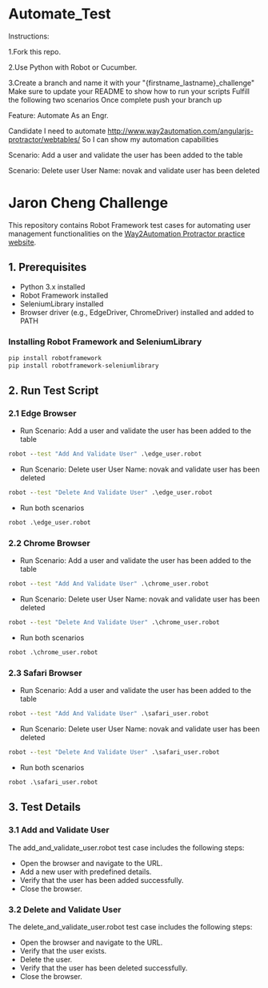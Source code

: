 # Automate_Test
Instructions:

1.Fork this repo.

2.Use Python with Robot or Cucumber.

3.Create a branch and name it with your "{firstname_lastname}_challenge" Make sure to update your README to show how to run your scripts Fulfill the following two scenarios Once complete push your branch up

Feature: Automate As an Engr. 

Candidate I need to automate http://www.way2automation.com/angularjs-protractor/webtables/ So I can show my automation capabilities

Scenario: Add a user and validate the user has been added to the table

Scenario: Delete user User Name: novak and validate user has been deleted


# Jaron Cheng Challenge

This repository contains Robot Framework test cases for automating user management functionalities on the [Way2Automation Protractor practice website](https://www.way2automation.com/angularjs-protractor/webtables/).

## 1. Prerequisites

- Python 3.x installed
- Robot Framework installed
- SeleniumLibrary installed
- Browser driver (e.g., EdgeDriver, ChromeDriver) installed and added to PATH

### Installing Robot Framework and SeleniumLibrary

```bash
pip install robotframework
pip install robotframework-seleniumlibrary
```

## 2. Run Test Script

### 2.1 Edge Browser

* Run Scenario: Add a user and validate the user has been added to the table

```cmd
robot --test "Add And Validate User" .\edge_user.robot
```

* Run Scenario: Delete user User Name: novak and validate user has been deleted

```cmd
robot --test "Delete And Validate User" .\edge_user.robot
```

* Run both scenarios

```cmd
robot .\edge_user.robot
```

### 2.2 Chrome Browser

* Run Scenario: Add a user and validate the user has been added to the table

```cmd
robot --test "Add And Validate User" .\chrome_user.robot
```

* Run Scenario: Delete user User Name: novak and validate user has been deleted

```cmd
robot --test "Delete And Validate User" .\chrome_user.robot
```

* Run both scenarios

```cmd
robot .\chrome_user.robot
```

### 2.3 Safari Browser

* Run Scenario: Add a user and validate the user has been added to the table

```cmd
robot --test "Add And Validate User" .\safari_user.robot
```

* Run Scenario: Delete user User Name: novak and validate user has been deleted

```cmd
robot --test "Delete And Validate User" .\safari_user.robot
```

* Run both scenarios

```cmd
robot .\safari_user.robot
```

## 3. Test Details

### 3.1 Add and Validate User
The add_and_validate_user.robot test case includes the following steps:
- Open the browser and navigate to the URL.
- Add a new user with predefined details.
- Verify that the user has been added successfully.
- Close the browser.

### 3.2 Delete and Validate User
The delete_and_validate_user.robot test case includes the following steps:
- Open the browser and navigate to the URL.
- Verify that the user exists.
- Delete the user.
- Verify that the user has been deleted successfully.
- Close the browser.


